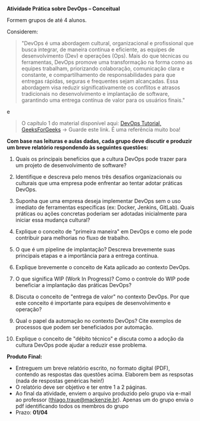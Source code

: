 **Atividade Prática sobre DevOps – Conceitual**

Formem grupos de até 4 alunos.

Considerem:

> "DevOps é uma abordagem cultural, organizacional e profissional que busca integrar, de maneira contínua e eficiente, as equipes de desenvolvimento (Dev) e operações (Ops). Mais do que técnicas ou ferramentas, DevOps promove uma transformação na forma como as equipes trabalham, priorizando colaboração, comunicação clara e constante, e compartilhamento de responsabilidades para que entregas rápidas, seguras e frequentes sejam alcançadas. Essa abordagem visa reduzir significativamente os conflitos e atrasos tradicionais no desenvolvimento e implantação de software, garantindo uma entrega contínua de valor para os usuários finais."

e

> O capítulo 1 do material disponível aqui: [DevOps Tutorial, GeeksForGeeks](https://www.geeksforgeeks.org/devops-tutorial/) -> Guarde este link. É uma referência muito boa!

**Com base nas leituras e aulas dadas, cada grupo deve discutir e produzir um breve relatório respondendo às seguintes questões:**

1. Quais os principais benefícios que a cultura DevOps pode trazer para um projeto de desenvolvimento de software?

2. Identifique e descreva pelo menos três desafios organizacionais ou culturais que uma empresa pode enfrentar ao tentar adotar práticas DevOps.

3. Suponha que uma empresa deseja implementar DevOps sem o uso imediato de ferramentas específicas (ex: Docker, Jenkins, GitLab). Quais práticas ou ações concretas poderiam ser adotadas inicialmente para iniciar essa mudança cultural?

4. Explique o conceito de "primeira maneira" em DevOps e como ele pode contribuir para melhorias no fluxo de trabalho.

5. O que é um pipeline de implantação? Descreva brevemente suas principais etapas e a importância para a entrega contínua.

6. Explique brevemente o conceito de Kata aplicado ao contexto DevOps.

7. O que significa WIP (Work In Progress)? Como o controle do WIP pode beneficiar a implantação das práticas DevOps?

8. Discuta o conceito de "entrega de valor" no contexto DevOps. Por que este conceito é importante para equipes de desenvolvimento e operação?

9. Qual o papel da automação no contexto DevOps? Cite exemplos de processos que podem ser beneficiados por automação.

10. Explique o conceito de "débito técnico" e discuta como a adoção da cultura DevOps pode ajudar a reduzir esse problema.


**Produto Final:**

- Entreguem um breve relatório escrito, no formato digital (PDF), contendo as respostas das questões acima. Elaborem bem as respsotas (nada de respostas genéricas hein!)
- O relatório deve ser objetivo e ter entre 1 a 2 páginas.
- Ao final da atividade, enviem o arquivo produzido pelo grupo via e-mail ao professor (thiago.traue@mackenzie.br). Apenas um do grupo envia o pdf identificando todos os membros do grupo
- Prazo: **01/04**
